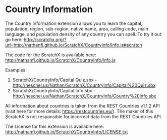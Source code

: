 # Country Information
The Country Information extension allows you to learn the capital, population, region, sub-region, native name, area, calling code, main language, and population density of any country you can spell. To try it out go here: http://scratchx.org/?url=http://nathanfi.github.io/ScratchX/CountryInfo/Info.js#scratch

The code for the ScratchX is available here: http://nathanfi.github.io/ScratchX/CountryInfo/Info.js

Examples:
  1. ScratchX/CountryInfo/Capital Quiz.sbx - http://heschel.us/Nathan/ScratchX/CountryInfo/Capital%20Quiz.sbx
  2. ScratchX/CountryInfo/Capital Info.sbx - http://heschel.us/Nathan/ScratchX/CountryInfo/Country%20Info.sbx


All information about countries is taken from the REST Countries v1.1.2 API (visit here for more details: https://restcountries.eu/). The maker of this ScratchX is not responsible for incorrect data from the REST Countries API. 

The License for this extension is available here: http://nathanfi.github.io/ScratchX/CountryInfo/LICENSE.txt
